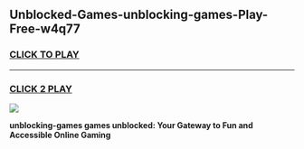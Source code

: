 
## Unblocked-Games-unblocking-games-Play-Free-w4q77
<h3>
<a href="https://premium76.site?title=unblocking-games&ref=18A1">CLICK TO PLAY</a></h3>
<hr>

<h3>
<a href="https://premium76.site?title=unblocking-games&ref=18A1">CLICK 2 PLAY</a>
  
</h3>

<a href="https://premium76.site?title=unblocking-games&ref=18A1"><img src="https://clearcache.store/games.png"></a>


**unblocking-games games unblocked: Your Gateway to Fun and Accessible Online Gaming**
